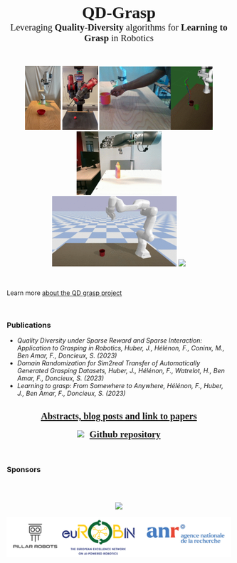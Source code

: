 ---
---

<br>
<br>
<br>

<div align="center">
        <font style="font-size:2.3rem;font-family:'Merriweather',serif;font-weight: light;"> <b>QD-Grasp</b></font>
</div>
<div align="center">
        <font style="font-size:1.3rem;font-family:'Merriweather',serif;font-weight: light;">Leveraging <b>Quality-Diversity</b> algorithms for <b>Learning to Grasp</b> in Robotics</font>
</div>

<br>
<br>
<br>


<div align="center" style="vertical-align:bottom ; text-align:center">
	<img src="/assets/blog_posts/qd_qual/deployements/panda_bowl_1_crop.gif" style="width:80px;">
	<img src="/assets/blog_posts/qd_qual/deployements/bx_straw_1_crop.gif" style="width:80px;">
	<img src="/assets/blog_posts/qd_adapt/mug_tracking_simu_x4speedup.gif" style="width:255px;">
	<img src="/assets/blog_posts/qd_qual/deployements/schunk_moutarde_1_crop.gif" style="width:191px;">
</div>
<div align="center" style="vertical-align:bottom ; text-align:center">
	<img src="/assets/blog_posts/qd_adapt/qd_grasp_franka_mug_scs_crop.gif" style="width:280px;">
	<img src="/assets/blog_posts/qd_qual/deployements/schunk_mug_1.gif" style="width:280px;">
</div>

<br>
<br>

Learn more <a href="https://qdgrasp.github.io/qdgrasp/about/">about the QD grasp project</a>

<br>


### Publications

<ul>
  <li>
    <i>Quality Diversity under Sparse Reward and Sparse Interaction: Application to Grasping in Robotics, Huber, J., Hélénon, F., Coninx, M., Ben Amar, F., Doncieux, S. (2023)</i>
  </li>
  <li>
    <i>Domain Randomization for Sim2real Transfer of Automatically Generated Grasping Datasets, Huber, J., Hélénon, F., Watrelot, H., Ben Amar, F., Doncieux, S. (2023)</i>
  </li>
  <li>
    <i>Learning to grasp: From Somewhere to Anywhere, Hélénon, F., Huber, J., Ben Amar, F., Doncieux, S. (2023)</i>
  </li>
</ul>

<br>

<div align="center" style="vertical-align:bottom ; text-align:center">
	<font color="#1d2769" style="font-size:1.3rem;font-family:'Merriweather',serif;font-weight: bold;"> <a href="https://qdgrasp.github.io/qdgrasp/papers/"><b>Abstracts, blog posts and link to papers</b></a> </font>
</div>

<br>	

<div align="center" style="vertical-align:bottom ; text-align:center">
	<img src="https://cdn-icons-png.flaticon.com/512/25/25231.png" style="width:20px;"> &nbsp; <font color="#1d2769" style="font-size:1.3rem;font-family:'Merriweather',serif;font-weight: bold;"> <a href="https://github.com/Johann-Huber/qd_grasp/"><b>Github repository</b></a> </font>
</div>


<br>
<br>


### Sponsors

<br>
<br>

<p style="text-align:center;">
	<img src="https://www.zupimages.net/up/23/40/tnes.png" width="1000">
</p>
<p style="text-align:center;">
	<img src="/assets/logos/index/sponsors_2.png" width="1000">
</p>

<br>
<br>
<br>
<br>






